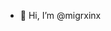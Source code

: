 - 👋 Hi, I’m @migrxinx

<!---
migrxinx/migrxinx is a ✨ special ✨ repository because its `README.md` (this file) appears on your GitHub profile.
You can click the Preview link to take a look at your changes.
--->

